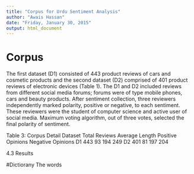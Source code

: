 ```yaml
---
title: "Corpus for Urdu Sentiment Analysis"
author: "Awais Hassan"
date: "Friday, January 30, 2015"
output: html_document
---
```


# Corpus

The first dataset (D1) consisted of 443 product reviews of cars and cosmetic products and the second dataset (D2) comprised of 401 product reviews of electronic devices (Table 1). 
The D1 and D2 included reviews from different social media forums; forums were of type mobile phones, cars and beauty products.  After sentiment collection, three reviewers independently marked polarity, positive or negative, to each sentiment. These reviewers were the student of computer science and active user of social media. Maximum voting algorithm, out of three votes, selected the final polarity of sentiment.

Table 3: Corpus Detail
Dataset  Total Reviews	Average Length	Positive Opinions	Negative Opinions
D1	443	93	194	249
D2	401	81	197	204

4.3	Results


#Dictiorany
The words